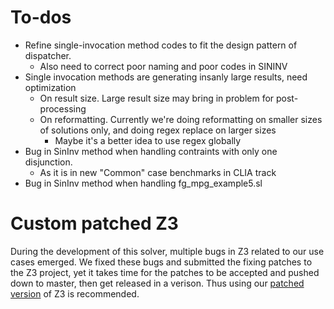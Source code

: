 # To-dos

- Refine single-invocation method codes to fit the design pattern of dispatcher.
    - Also need to correct poor naming and poor codes in SININV
- Single invocation methods are generating insanly large results, need
  optimization
    - On result size. Large result size may bring in problem for post-processing
    - On reformatting. Currently we're doing reformatting on smaller sizes of
      solutions only, and doing regex replace on larger sizes
        - Maybe it's a better idea to use regex globally
- Bug in SinInv method when handling contraints with only one disjunction.
    - As it is in new "Common" case benchmarks in CLIA track
- Bug in SinInv method when handling fg_mpg_example5.sl

# Custom patched Z3

During the development of this solver, multiple bugs in Z3 related to our use
cases emerged. We fixed these bugs and submitted the fixing patches to the Z3
project, yet it takes time for the patches to be accepted and pushed down to
master, then get released in a verison. Thus using our [patched
version](https://github.com/chaserhkj/z3/tree/api-fix-4.5.0) of Z3 is
recommended.

